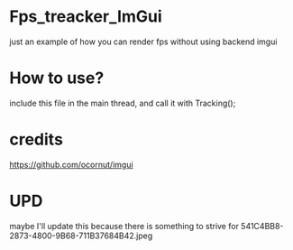 # Fps_treacker_ImGui
just an example of how you can render fps without using backend imgui
# How to use?

include this file in the main thread, and call it with Tracking();

# credits 


https://github.com/ocornut/imgui


# UPD
maybe I'll update this because there is something to strive for
541C4BB8-2873-4800-9B68-711B37684B42.jpeg
